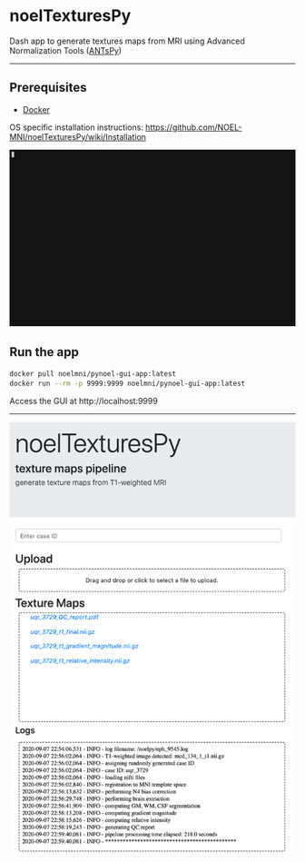 # noelTexturesPy
Dash app to generate textures maps from MRI using Advanced Normalization Tools ([ANTsPy](https://antspy.readthedocs.io/en/latest/))
<hr>

## Prerequisites
- [Docker](https://www.docker.com/get-started)

OS specific installation instructions: https://github.com/NOEL-MNI/noelTexturesPy/wiki/Installation

![Usage noelTexturesPy GIF](images/textures.gif)



## Run the app
```bash
docker pull noelmni/pynoel-gui-app:latest
docker run --rm -p 9999:9999 noelmni/pynoel-gui-app:latest
```

Access the GUI at http://localhost:9999


<hr>

![](/images/noelTexturesPyDemo.png?raw=true)
